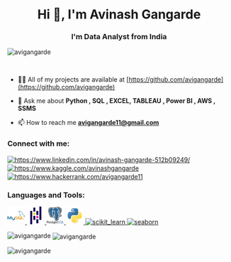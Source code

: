 <h1 align="center">Hi 👋, I'm Avinash Gangarde</h1>
<h3 align="center">I'm Data Analyst from India</h3>


<p align="left"> <img src="https://komarev.com/ghpvc/?username=avigangarde&label=Profile%20views&color=0e75b6&style=flat" alt="avigangarde" /> </p>

<p align="left"> <a href="https://twitter.com/" target="blank"><img src="https://img.shields.io/twitter/follow/?logo=twitter&style=for-the-badge" alt="" /></a> </p>

- 👨‍💻 All of my projects are available at [https://github.com/avigangarde](https://github.com/avigangarde)

- 💬 Ask me about **Python , SQL , EXCEL, TABLEAU , Power BI , AWS , SSMS**

- 📫 How to reach me **avigangarde11@gmail.com**

<h3 align="left">Connect with me:</h3>
<p align="left">
<a href="https://linkedin.com/in/https://www.linkedin.com/in/avinash-gangarde-512b09249/" target="blank"><img align="center" src="https://raw.githubusercontent.com/rahuldkjain/github-profile-readme-generator/master/src/images/icons/Social/linked-in-alt.svg" alt="https://www.linkedin.com/in/avinash-gangarde-512b09249/" height="30" width="40" /></a>
<a href="https://kaggle.com/https://www.kaggle.com/avinashgangarde" target="blank"><img align="center" src="https://raw.githubusercontent.com/rahuldkjain/github-profile-readme-generator/master/src/images/icons/Social/kaggle.svg" alt="https://www.kaggle.com/avinashgangarde" height="30" width="40" /></a>
<a href="https://www.hackerrank.com/https://www.hackerrank.com/avigangarde11" target="blank"><img align="center" src="https://raw.githubusercontent.com/rahuldkjain/github-profile-readme-generator/master/src/images/icons/Social/hackerrank.svg" alt="https://www.hackerrank.com/avigangarde11" height="30" width="40" /></a>
</p>

<h3 align="left">Languages and Tools:</h3>
<p align="left"> <a href="https://www.mysql.com/" target="_blank" rel="noreferrer"> <img src="https://raw.githubusercontent.com/devicons/devicon/master/icons/mysql/mysql-original-wordmark.svg" alt="mysql" width="40" height="40"/> </a> <a href="https://pandas.pydata.org/" target="_blank" rel="noreferrer"> <img src="https://raw.githubusercontent.com/devicons/devicon/2ae2a900d2f041da66e950e4d48052658d850630/icons/pandas/pandas-original.svg" alt="pandas" width="40" height="40"/> </a> <a href="https://www.postgresql.org" target="_blank" rel="noreferrer"> <img src="https://raw.githubusercontent.com/devicons/devicon/master/icons/postgresql/postgresql-original-wordmark.svg" alt="postgresql" width="40" height="40"/> </a> <a href="https://www.python.org" target="_blank" rel="noreferrer"> <img src="https://raw.githubusercontent.com/devicons/devicon/master/icons/python/python-original.svg" alt="python" width="40" height="40"/> </a> <a href="https://scikit-learn.org/" target="_blank" rel="noreferrer"> <img src="https://upload.wikimedia.org/wikipedia/commons/0/05/Scikit_learn_logo_small.svg" alt="scikit_learn" width="40" height="40"/> </a> <a href="https://seaborn.pydata.org/" target="_blank" rel="noreferrer"> <img src="https://seaborn.pydata.org/_images/logo-mark-lightbg.svg" alt="seaborn" width="40" height="40"/> </a> </p>

<p><img align="left" src="https://github-readme-stats.vercel.app/api/top-langs?username=avigangarde&show_icons=true&locale=en&layout=compact" alt="avigangarde" /></p>

<p>&nbsp;<img align="center" src="https://github-readme-stats.vercel.app/api?username=avigangarde&show_icons=true&locale=en" alt="avigangarde" /></p>

<p><img align="center" src="https://github-readme-streak-stats.herokuapp.com/?user=avigangarde&" alt="avigangarde" /></p>
